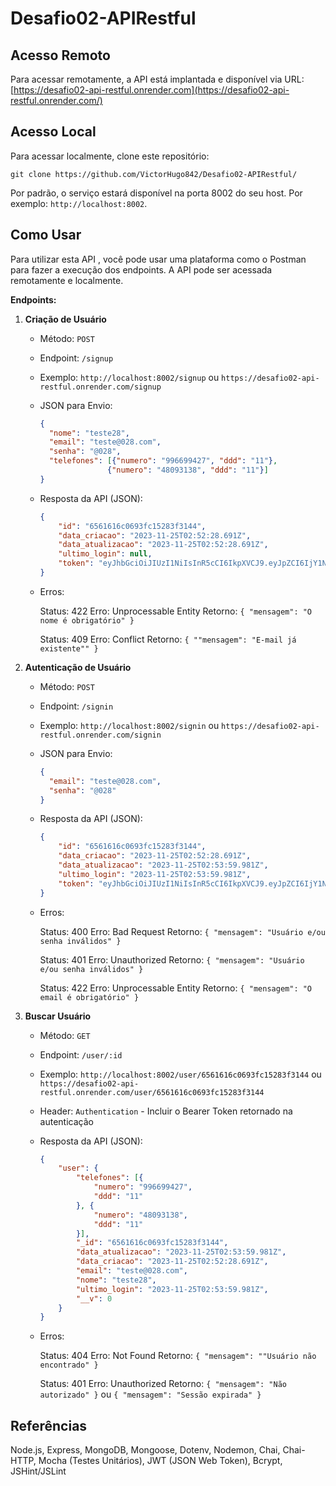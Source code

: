 # Desafio02-APIRestful

## Acesso Remoto

Para acessar remotamente, a API está implantada e disponível via URL: [https://desafio02-api-restful.onrender.com](https://desafio02-api-restful.onrender.com/)

## Acesso Local

Para acessar localmente, clone este repositório:

```
git clone https://github.com/VictorHugo842/Desafio02-APIRestful/
```

Por padrão, o serviço estará disponível na porta 8002 do seu host. Por exemplo: `http://localhost:8002`.

## Como Usar

Para utilizar esta API , você pode usar uma plataforma como o Postman para fazer a execução dos endpoints. A API pode ser acessada remotamente e localmente.

**Endpoints:**

1. **Criação de Usuário**

   - Método: `POST`
   - Endpoint: `/signup`
   - Exemplo: `http://localhost:8002/signup` ou `https://desafio02-api-restful.onrender.com/signup`
   - JSON para Envio:

     ```json
     {
       "nome": "teste28",
       "email": "teste@028.com",
       "senha": "@028",
       "telefones": [{"numero": "996699427", "ddd": "11"},
                    {"numero": "48093138", "ddd": "11"}]
     }

     ```
   - Resposta da API (JSON):

     ```json
     {
         "id": "6561616c0693fc15283f3144",
         "data_criacao": "2023-11-25T02:52:28.691Z",
         "data_atualizacao": "2023-11-25T02:52:28.691Z",
         "ultimo_login": null,
         "token": "eyJhbGciOiJIUzI1NiIsInR5cCI6IkpXVCJ9.eyJpZCI6IjY1NjE2MTZjMDY5M2ZjMTUyODNmMzE0NCIsImlhdCI6MTcwMDg4MDc0OCwiZXhwIjoxNzAwODgyNTQ4fQ.M596QtV_YVQi6xAPRGSvDtems2vzTLWAgubvjXaCUMs"
     }
     ```
   - Erros:

     Status: 422
     Erro: Unprocessable Entity
     Retorno:  ``{ "mensagem": "O nome é obrigatório" }``

     Status: 409
     Erro: Conflict
     Retorno:  ``{ ""mensagem": "E-mail já existente"" }``
2. **Autenticação de Usuário**

   - Método: `POST`
   - Endpoint: `/signin`
   - Exemplo: `http://localhost:8002/signin` ou `https://desafio02-api-restful.onrender.com/signin`
   - JSON para Envio:

     ```json
     {
       "email": "teste@028.com",
       "senha": "@028"
     }
     ```
   - Resposta da API (JSON):

     ```json
     {
         "id": "6561616c0693fc15283f3144",
         "data_criacao": "2023-11-25T02:52:28.691Z",
         "data_atualizacao": "2023-11-25T02:53:59.981Z",
         "ultimo_login": "2023-11-25T02:53:59.981Z",
         "token": "eyJhbGciOiJIUzI1NiIsInR5cCI6IkpXVCJ9.eyJpZCI6IjY1NjE2MTZjMDY5M2ZjMTUyODNmMzE0NCIsImlhdCI6MTcwMDg4MDgzOSwiZXhwIjoxNzAwODgyNjM5fQ.CzQd9Yi-XmpWusx2YtXTMKoutaN0Rzm2K-MdZ2PkG58"
     }
     ```
   - Erros:

     Status: 400
     Erro: Bad Request
     Retorno:  ``{ "mensagem": "Usuário e/ou senha inválidos" }``

     Status: 401
     Erro: Unauthorized
     Retorno:  ``{ "mensagem": "Usuário e/ou senha inválidos" }``

     Status: 422
     Erro: Unprocessable Entity
     Retorno:  ``{ "mensagem": "O email é obrigatório" }``
3. **Buscar Usuário**

   - Método: `GET`
   - Endpoint: `/user/:id`
   - Exemplo: `http://localhost:8002/user/6561616c0693fc15283f3144` ou `https://desafio02-api-restful.onrender.com/user/6561616c0693fc15283f3144`
   - Header: `Authentication` - Incluir o Bearer Token retornado na autenticação
   - Resposta da API (JSON):

     ```json
     {
         "user": {
             "telefones": [{
                 "numero": "996699427",
                 "ddd": "11"
             }, {
                 "numero": "48093138",
                 "ddd": "11"
             }],
             "_id": "6561616c0693fc15283f3144",
             "data_atualizacao": "2023-11-25T02:53:59.981Z",
             "data_criacao": "2023-11-25T02:52:28.691Z",
             "email": "teste@028.com",
             "nome": "teste28",
             "ultimo_login": "2023-11-25T02:53:59.981Z",
             "__v": 0
         }
     }
     ```
   - Erros:

     Status: 404
     Erro: Not Found
     Retorno:  ``{ "mensagem": ""Usuário não encontrado" }``

     Status: 401
     Erro: Unauthorized
     Retorno:  ``{ "mensagem": "Não autorizado" }`` ou  ``{ "mensagem": "Sessão expirada" }``

## Referências

Node.js, Express, MongoDB, Mongoose, Dotenv, Nodemon, Chai, Chai-HTTP, Mocha (Testes Unitários), JWT (JSON Web Token), Bcrypt, JSHint/JSLint

